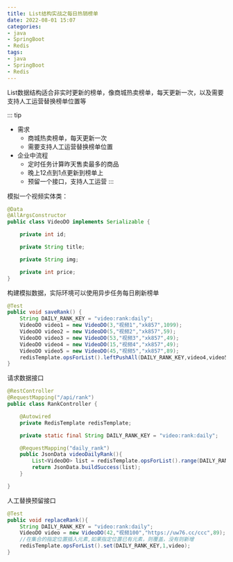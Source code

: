 ```yaml
---
title: List结构实战之每日热销榜单
date: 2022-08-01 15:07
categories:
- java
- SpringBoot
- Redis
tags:
- java
- SpringBoot
- Redis
---
```


List数据结构适合非实时更新的榜单，像商城热卖榜单，每天更新一次，以及需要支持人工运营替换榜单位置等
<!-- more -->

::: tip
- 需求
  - 商城热卖榜单，每天更新一次
  - 需要支持人工运营替换榜单位置
- 企业中流程
  - 定时任务计算昨天售卖最多的商品
  - 晚上12点到1点更新到榜单上
  - 预留一个接口，支持人工运营
:::


模拟一个视频实体类：
```java
@Data
@AllArgsConstructor
public class VideoDO implements Serializable {

    private int id;

    private String title;

    private String img;

    private int price;
}
```

构建模拟数据，实际环境可以使用异步任务每日刷新榜单

```java
@Test
public void saveRank() {
    String DAILY_RANK_KEY = "video:rank:daily";
    VideoDO video1 = new VideoDO(3,"视频1","xk857",1099);
    VideoDO video2 = new VideoDO(5,"视频2","xk857",59);
    VideoDO video3 = new VideoDO(53,"视频3","xk857",49);
    VideoDO video4 = new VideoDO(15,"视频4","xk857",49);
    VideoDO video5 = new VideoDO(45,"视频5","xk857",89);
    redisTemplate.opsForList().leftPushAll(DAILY_RANK_KEY,video4,video5,video3,video2,video1);
}
```

请求数据接口

```java
@RestController
@RequestMapping("/api/rank")
public class RankController {

    @Autowired
    private RedisTemplate redisTemplate;

    private static final String DAILY_RANK_KEY = "video:rank:daily";

    @RequestMapping("daily_rank")
    public JsonData videoDailyRank(){
        List<VideoDO> list = redisTemplate.opsForList().range(DAILY_RANK_KEY, 0 , -1);
        return JsonData.buildSuccess(list);
    }

}
```

人工替换预留接口
```java
@Test
public void replaceRank(){
    String DAILY_RANK_KEY = "video:rank:daily";
    VideoDO video = new VideoDO(42,"视频100","https://uw76.cc/ccc",89);
    //在集合的指定位置插入元素,如果指定位置已有元素，则覆盖，没有则新增
    redisTemplate.opsForList().set(DAILY_RANK_KEY,1,video);
}
```

